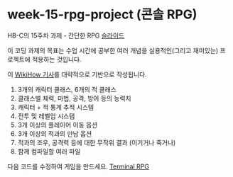 # week-15-rpg-project (콘솔 RPG)

HB-C의 15주차 과제 - 간단한 RPG
[슬라이드](https://docs.google.com/presentation/d/1D_Q9FW0FXYYIn8WubgX6O_QAGDWu8pzz1mqbeedl2OY/edit?usp=sharing)

이 코딩 과제의 목표는 수업 시간에 공부한 여러 개념을 
실용적인(그리고 재미있는) 프로젝트에 적용하는 것입니다.

이 [WikiHow 기사](https://www.wikihow.com/Write-Rules-for-Your-Own-RPG)를 대략적으로 기반으로 작성됩니다.

1. 3개의 캐릭터 클래스, 6개의 적 클래스
2. 클래스별 체력, 마법, 공격, 방어 등의 능력치
3. 캐릭터 + 적 통계 추적 시스템
4. 전투 및 레벨업 시스템
5. 3개 이상의 플레이어 이동 옵션
6. 3개 이상의 적과의 만남 옵션
7. 적과의 조우, 공격력 등에 대한 무작위 결과 (이기거나 죽거나)
8. 함께 컴파일할 여러 파일

다음 코드를 수정하여 게임을 만드세요.
[Terminal RPG](https://github.com/PushSalsa/Terminal-RPG)
